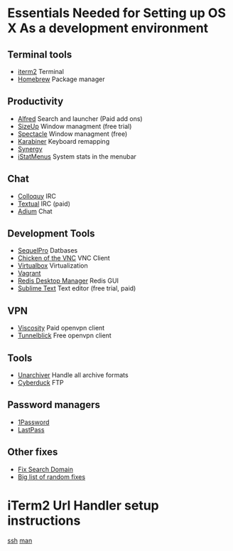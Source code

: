 # Essentials Needed for Setting up OS X As a development environment

## Terminal tools
* [iterm2](http://iterm2.com/) Terminal
* [Homebrew](http://brew.sh/) Package manager

## Productivity
* [Alfred](http://www.alfredapp.com/) Search and launcher (Paid add ons)
* [SizeUp](http://www.irradiatedsoftware.com/sizeup/) Window managment (free trial)
* [Spectacle](http://spectacleapp.com/) Window managment (free)
* [Karabiner](https://pqrs.org/osx/karabiner/) Keyboard remapping
* [Synergy](http://synergy-project.org/)
* [iStatMenus](http://bjango.com/mac/istatmenus/) System stats in the menubar

## Chat
* [Colloquy](http://colloquy.info/) IRC
* [Textual](http://www.codeux.com/textual/) IRC (paid)
* [Adium](https://www.adium.im/) Chat

## Development Tools
* [SequelPro](http://www.sequelpro.com/) Datbases
* [Chicken of the VNC](http://sourceforge.net/projects/chicken/) VNC Client
* [Virtualbox](https://www.virtualbox.org/) Virtualization
* [Vagrant](http://www.vagrantup.com/)
* [Redis Desktop Manager](http://redisdesktop.com/) Redis GUI
* [Sublime Text](http://www.sublimetext.com/) Text editor (free trial, paid)

## VPN
* [Viscosity](http://www.sparklabs.com/viscosity/) Paid openvpn client
* [Tunnelblick](https://code.google.com/p/tunnelblick/) Free openvpn client

## Tools
* [Unarchiver](http://unarchiver.c3.cx/) Handle all archive formats
* [Cyberduck](https://cyberduck.io/) FTP

## Password managers
* [1Password](https://agilebits.com/onepassword)
* [LastPass](https://lastpass.com/)

## Other fixes
* [Fix Search Domain](https://coderwall.com/p/fzcyha)
* [Big list of random fixes](https://github.com/tavisto/dotfiles/blob/master/bin/osx-setup.sh)

# iTerm2 Url Handler setup instructions
[ssh](https://github.com/tavisto/osx-essentials/blob/master/ssh-url-handler.md)
[man](https://github.com/tavisto/osx-essentials/blob/master/man-page-handler.md)